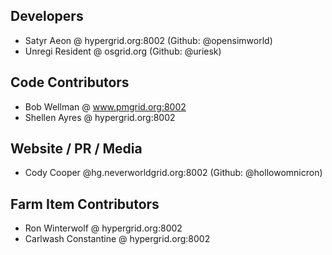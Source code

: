 ## Developers
- Satyr Aeon @ hypergrid.org:8002 (Github: @opensimworld) 
- Unregi Resident @ osgrid.org (Github: @uriesk)

## Code Contributors
- Bob Wellman @ www.pmgrid.org:8002
- Shellen Ayres @ hypergrid.org:8002

## Website / PR / Media
- Cody Cooper @hg.neverworldgrid.org:8002 (Github: @hollowomnicron)

## Farm Item Contributors
- Ron Winterwolf @ hypergrid.org:8002
- Carlwash Constantine  @ hypergrid.org:8002

